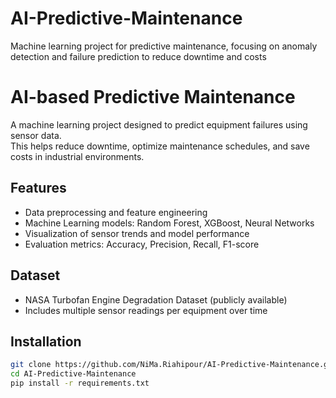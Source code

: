 # AI-Predictive-Maintenance
Machine learning project for predictive maintenance, focusing on anomaly detection and failure prediction to reduce downtime and costs

# AI-based Predictive Maintenance

A machine learning project designed to predict equipment failures using sensor data.  
This helps reduce downtime, optimize maintenance schedules, and save costs in industrial environments.

## Features
- Data preprocessing and feature engineering
- Machine Learning models: Random Forest, XGBoost, Neural Networks
- Visualization of sensor trends and model performance
- Evaluation metrics: Accuracy, Precision, Recall, F1-score

## Dataset
- NASA Turbofan Engine Degradation Dataset (publicly available)
- Includes multiple sensor readings per equipment over time

## Installation
```bash
git clone https://github.com/NiMa.Riahipour/AI-Predictive-Maintenance.git
cd AI-Predictive-Maintenance
pip install -r requirements.txt
